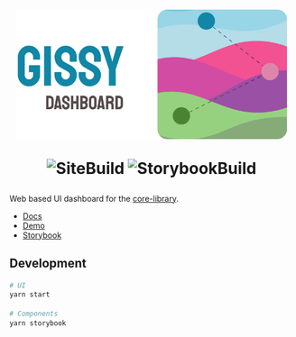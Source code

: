 <h1 align="center">

<img src=".github/Banner.svg" alt="3dLogo" style="width: 50vw;">

![SiteBuild](https://img.shields.io/netlify/081e5a9f-5004-41af-95f2-632b10c18861?color=72DDFA&label=Site%20Build&style=for-the-badge)
![StorybookBuild](https://img.shields.io/netlify/622f3b87-4638-496e-8b5c-5b43fad32f78?color=FF4785&label=Storybook%20Build&style=for-the-badge)

</h1>

Web based UI dashboard for the [core-library](https://github.com/social-gissy-network/core).

- [Docs](https://docs.gissy.now.sh/)
- [Demo](https://gissy-dashboard.netlify.com/)
- [Storybook](https://gissy-dashboard-storybook.netlify.com/)

## Development

```sh
# UI
yarn start

# Components
yarn storybook
```
